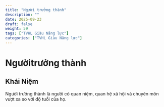 ```yaml
---
title: "Người trưởng thành"
description: ""
date: 2025-09-23
draft: false
weight: 59
tags: ["TVHL Giàu Năng lực"]
categories: ["TVHL Giàu Năng lực"]
---
```


# Ngườitrưởng thành

<!-- **Mã:** 
**Nhóm:**  -->

## Khái Niệm

Người trưởng thành là người có quan niệm, quan hệ xã hội và chuyên môn vượt xa so với độ tuổi của họ.
